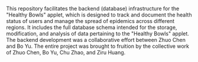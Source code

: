 This repository facilitates the backend (database) infrastructure for the "Healthy Bowls" applet, which is designed to track and document the health status of users and manage the spread of epidemics across different regions.
It includes the full database schema intended for the storage, modification, and analysis of data pertaining to the "Healthy Bowls" applet.
The backend development was a collaborative effort between Zhuo Chen and Bo Yu. 
The entire project was brought to fruition by the collective work of Zhuo Chen, Bo Yu, Chu Zhao, and Ziru Huang.
